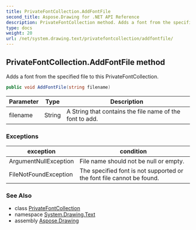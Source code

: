 ```yaml
---
title: PrivateFontCollection.AddFontFile
second_title: Aspose.Drawing for .NET API Reference
description: PrivateFontCollection method. Adds a font from the specified file to this PrivateFontCollection
type: docs
weight: 20
url: /net/system.drawing.text/privatefontcollection/addfontfile/
---
```

## PrivateFontCollection.AddFontFile method

Adds a font from the specified file to this PrivateFontCollection.

```csharp
public void AddFontFile(string filename)
```

| Parameter | Type | Description |
| --- | --- | --- |
| filename | String | A String that contains the file name of the font to add. |

### Exceptions

| exception | condition |
| --- | --- |
| ArgumentNullException | File name should not be null or empty. |
| FileNotFoundException | The specified font is not supported or the font file cannot be found. |

### See Also

* class [PrivateFontCollection](../)
* namespace [System.Drawing.Text](../../privatefontcollection/)
* assembly [Aspose.Drawing](../../../)


